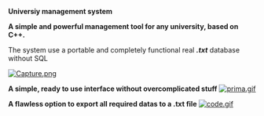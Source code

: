 **Universiy management system**

**A simple and powerful management tool for any university, based on C++.**

The system use a portable and completely functional real ***.txt*** database without SQL

[![Capture.png](https://i.postimg.cc/MKrPTC7n/Capture.png)](https://postimg.cc/gn8qtBBp)


**A simple, ready to use interface without overcomplicated stuff**
[![prima.gif](https://i.postimg.cc/TwMYXN7S/prima.gif)](https://postimg.cc/Mc58758b)

**A flawless option to export all required datas to a .txt file**
[![code.gif](https://i.postimg.cc/Pqd2FdhF/code.gif)](https://postimg.cc/nXw4XbXv)
